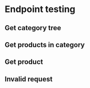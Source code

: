 # Endpoint testing

## Get category tree

## Get products in category

## Get product

## Invalid request